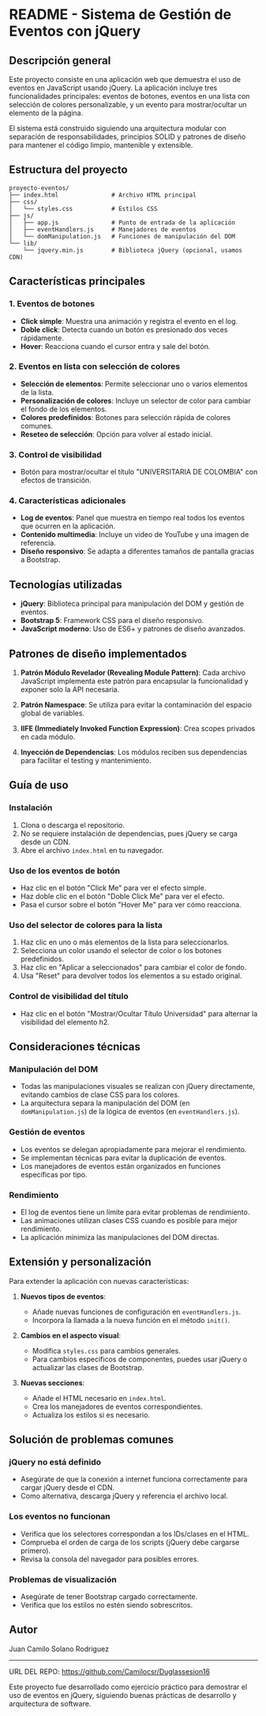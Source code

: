 # README - Sistema de Gestión de Eventos con jQuery

## Descripción general

Este proyecto consiste en una aplicación web que demuestra el uso de eventos en JavaScript usando jQuery. La aplicación incluye tres funcionalidades principales: eventos de botones, eventos en una lista con selección de colores personalizable, y un evento para mostrar/ocultar un elemento de la página.

El sistema está construido siguiendo una arquitectura modular con separación de responsabilidades, principios SOLID y patrones de diseño para mantener el código limpio, mantenible y extensible.

## Estructura del proyecto

```
proyecto-eventos/
├── index.html               # Archivo HTML principal
├── css/
│   └── styles.css           # Estilos CSS
├── js/
│   ├── app.js               # Punto de entrada de la aplicación
│   ├── eventHandlers.js     # Manejadores de eventos
│   └── domManipulation.js   # Funciones de manipulación del DOM
└── lib/
    └── jquery.min.js        # Biblioteca jQuery (opcional, usamos CDN)
```

## Características principales

### 1. Eventos de botones
- **Click simple**: Muestra una animación y registra el evento en el log.
- **Doble click**: Detecta cuando un botón es presionado dos veces rápidamente.
- **Hover**: Reacciona cuando el cursor entra y sale del botón.

### 2. Eventos en lista con selección de colores
- **Selección de elementos**: Permite seleccionar uno o varios elementos de la lista.
- **Personalización de colores**: Incluye un selector de color para cambiar el fondo de los elementos.
- **Colores predefinidos**: Botones para selección rápida de colores comunes.
- **Reseteo de selección**: Opción para volver al estado inicial.

### 3. Control de visibilidad
- Botón para mostrar/ocultar el título "UNIVERSITARIA DE COLOMBIA" con efectos de transición.

### 4. Características adicionales
- **Log de eventos**: Panel que muestra en tiempo real todos los eventos que ocurren en la aplicación.
- **Contenido multimedia**: Incluye un video de YouTube y una imagen de referencia.
- **Diseño responsivo**: Se adapta a diferentes tamaños de pantalla gracias a Bootstrap.

## Tecnologías utilizadas

- **jQuery**: Biblioteca principal para manipulación del DOM y gestión de eventos.
- **Bootstrap 5**: Framework CSS para el diseño responsivo.
- **JavaScript moderno**: Uso de ES6+ y patrones de diseño avanzados.

## Patrones de diseño implementados

1. **Patrón Módulo Revelador (Revealing Module Pattern)**: Cada archivo JavaScript implementa este patrón para encapsular la funcionalidad y exponer solo la API necesaria.

2. **Patrón Namespace**: Se utiliza para evitar la contaminación del espacio global de variables.

3. **IIFE (Immediately Invoked Function Expression)**: Crea scopes privados en cada módulo.

4. **Inyección de Dependencias**: Los módulos reciben sus dependencias para facilitar el testing y mantenimiento.

## Guía de uso

### Instalación
1. Clona o descarga el repositorio.
2. No se requiere instalación de dependencias, pues jQuery se carga desde un CDN.
3. Abre el archivo `index.html` en tu navegador.

### Uso de los eventos de botón
- Haz clic en el botón "Click Me" para ver el efecto simple.
- Haz doble clic en el botón "Doble Click Me" para ver el efecto.
- Pasa el cursor sobre el botón "Hover Me" para ver cómo reacciona.

### Uso del selector de colores para la lista
1. Haz clic en uno o más elementos de la lista para seleccionarlos.
2. Selecciona un color usando el selector de color o los botones predefinidos.
3. Haz clic en "Aplicar a seleccionados" para cambiar el color de fondo.
4. Usa "Reset" para devolver todos los elementos a su estado original.

### Control de visibilidad del título
- Haz clic en el botón "Mostrar/Ocultar Título Universidad" para alternar la visibilidad del elemento h2.

## Consideraciones técnicas

### Manipulación del DOM
- Todas las manipulaciones visuales se realizan con jQuery directamente, evitando cambios de clase CSS para los colores.
- La arquitectura separa la manipulación del DOM (en `domManipulation.js`) de la lógica de eventos (en `eventHandlers.js`).

### Gestión de eventos
- Los eventos se delegan apropiadamente para mejorar el rendimiento.
- Se implementan técnicas para evitar la duplicación de eventos.
- Los manejadores de eventos están organizados en funciones específicas por tipo.

### Rendimiento
- El log de eventos tiene un límite para evitar problemas de rendimiento.
- Las animaciones utilizan clases CSS cuando es posible para mejor rendimiento.
- La aplicación minimiza las manipulaciones del DOM directas.

## Extensión y personalización

Para extender la aplicación con nuevas características:

1. **Nuevos tipos de eventos**:
   - Añade nuevas funciones de configuración en `eventHandlers.js`.
   - Incorpora la llamada a la nueva función en el método `init()`.

2. **Cambios en el aspecto visual**:
   - Modifica `styles.css` para cambios generales.
   - Para cambios específicos de componentes, puedes usar jQuery o actualizar las clases de Bootstrap.

3. **Nuevas secciones**:
   - Añade el HTML necesario en `index.html`.
   - Crea los manejadores de eventos correspondientes.
   - Actualiza los estilos si es necesario.

## Solución de problemas comunes

### jQuery no está definido
- Asegúrate de que la conexión a internet funciona correctamente para cargar jQuery desde el CDN.
- Como alternativa, descarga jQuery y referencia el archivo local.

### Los eventos no funcionan
- Verifica que los selectores correspondan a los IDs/clases en el HTML.
- Comprueba el orden de carga de los scripts (jQuery debe cargarse primero).
- Revisa la consola del navegador para posibles errores.

### Problemas de visualización
- Asegúrate de tener Bootstrap cargado correctamente.
- Verifica que los estilos no estén siendo sobrescritos.

## Autor

Juan Camilo Solano Rodriguez

---

URL DEL REPO: https://github.com/Camilocsr/Duglassesion16

Este proyecto fue desarrollado como ejercicio práctico para demostrar el uso de eventos en jQuery, siguiendo buenas prácticas de desarrollo y arquitectura de software.
